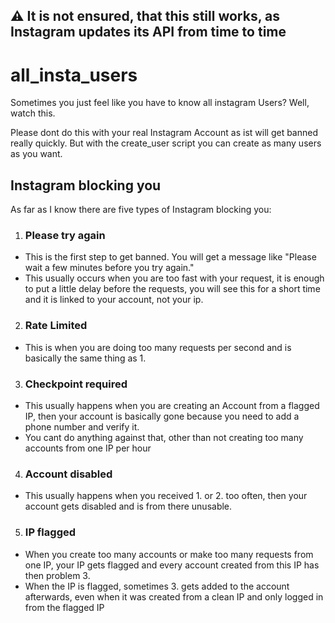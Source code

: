 ## :warning: It is not ensured, that this still works, as Instagram updates its API from time to time
# all_insta_users
Sometimes you just feel like you have to know all instagram Users? Well, watch this.


Please dont do this with your real Instagram Account as ist will get banned really quickly.
But with the create_user script you can create as many users as you want.

## Instagram blocking you

As far as I know there are five types of Instagram blocking you:

1. ### Please try again
+ This is the first step to get banned. You will get a message like "Please wait a few minutes before you try again."
+ This usually occurs when you are too fast with your request, it is enough to put a little delay before the requests, you will see this for a short time and it is linked to your account, not your ip.

2. ### Rate Limited
+ This is when you are doing too many requests per second and is basically the same thing as 1.

3. ### Checkpoint required
+ This usually happens when you are creating an Account from a flagged IP, then your account is basically gone because you need to add a phone number and verify it.
+ You cant do anything against that, other than not creating too many accounts from one IP per hour

4. ### Account disabled
+ This usually happens when you received 1. or 2. too often, then your account gets disabled and is from there unusable.

5. ### IP flagged
+ When you create too many accounts or make too many requests from one IP, your IP gets flagged and every account created from this IP has then problem 3.
+ When the IP is flagged, sometimes 3. gets added to the account afterwards, even when it was created from a clean IP and only logged in from the flagged IP
